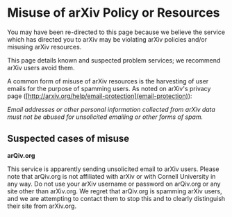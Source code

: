 Misuse of arXiv Policy or Resources
===================================

You may have been re-directed to this page because we believe the
service which has directed you to arXiv may be violating arXiv policies
and/or misusing arXiv resources.

This page details known and suspected problem services; we recommend
arXiv users avoid them.

A common form of misuse of arXiv resources is the harvesting of user
emails for the purpose of spamming users. As noted on arXiv's privacy
page ([http://arxiv.org/help/email-protection](email-protection)):

*Email addresses or other personal information collected from arXiv data
must not be abused for unsolicited emailing or other forms of spam.*

Suspected cases of misuse
-------------------------

**arQiv.org**

This service is apparently sending unsolicited email to arXiv users.
Please note that arQiv.org is not affiliated with arXiv or with Cornell
University in any way. Do not use your arXiv username or password on
arQiv.org or any site other than arXiv.org. We regret that arQiv.org is
spamming arXiv users, and we are attempting to contact them to stop this
and to clearly distinguish their site from arXiv.org.
